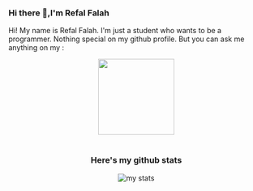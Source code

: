 ### Hi there 👋,I'm Refal Falah
Hi! My name is Refal Falah. I'm just a student who wants to be a programmer. Nothing special on my github profile. But you can ask me anything on my :
<br/>
<div align="center">
<a href="https://instagram.com/refalfalah_?utm_medium=copy_link">
             <img src="https://media.discordapp.net/attachments/849114243534159922/864859552369475674/664xauto-mengapa-instagram-mengganti-ikonnya-160512q.jp" width="150px"="150px"style="border-radius: 50%;" />
         </a>
<div/>
<br/>

### Here's my github stats
![my stats](https://github-readme-stats.vercel.app/api?username=Hanamiii&show_icons=true&theme=dracula)

<!--
**Hanamiii/Hanamiii** is a ✨ _special_ ✨ repository because its `README.md` (this file) appears on your GitHub profile.

Here are some ideas to get you started:

- 🔭 I’m currently working on ...
- 🌱 I’m currently learning ...
- 👯 I’m looking to collaborate on ...
- 🤔 I’m looking for help with ...
- 💬 Ask me about ...
- 📫 How to reach me: ...
- 😄 Pronouns: ...
- ⚡ Fun fact: ...
-->
